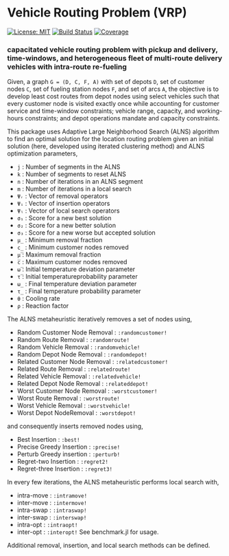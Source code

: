 # Vehicle Routing Problem (VRP)

[![License: MIT](https://img.shields.io/badge/License-MIT-yellow.svg)](https://opensource.org/licenses/MIT)
[![Build Status](https://github.com/anmol1104/VRP.jl/actions/workflows/CI.yml/badge.svg?branch=master)](https://github.com/anmol1104/VRP.jl/actions/workflows/CI.yml?query=branch%3Amaster)
[![Coverage](https://codecov.io/gh/anmol1104/VRP.jl/branch/master/graph/badge.svg)](https://codecov.io/gh/anmol1104/VRP.jl)

### capacitated vehicle routing problem with pickup and delivery, time-windows, and heterogeneous fleet of multi-route delivery vehicles with intra-route re-fueling

Given, a graph `G = (D, C, F, A)` with set of depots `D`, set of customer nodes `C`, set of fueling station nodes `F`, and set of arcs `A`, the objective is to develop least cost routes from depot nodes using select vehicles such that every customer node is visited exactly once while accounting for customer service and time-window constraints; vehicle range, capacity, and working-hours constraints; and depot operations mandate and capacity constraints.

This package uses Adaptive Large Neighborhood Search (ALNS) algorithm to find an optimal solution for the location routing problem given an initial solution (here, developed using iterated clustering method) and ALNS optimization parameters,
- `j`     :   Number of segments in the ALNS
- `k`     :   Number of segments to reset ALNS
- `n`     :   Number of iterations in an ALNS segment
- `m`     :   Number of iterations in a local search
- `Ψᵣ`    :   Vector of removal operators
- `Ψᵢ`    :   Vector of insertion operators
- `Ψₗ`    :   Vector of local search operators
- `σ₁`    :   Score for a new best solution
- `σ₂`    :   Score for a new better solution
- `σ₃`    :   Score for a new worse but accepted solution
- `μ̲`     :   Minimum removal fraction
- `c̲`     :   Minimum customer nodes removed
- `μ̅`     :   Maximum removal fraction
- `c̅`     :   Maximum customer nodes removed
- `ω̅`     :   Initial temperature deviation parameter
- `τ̅`     :   Initial temperatureprobability parameter
- `ω̲`     :   Final temperature deviation parameter
- `τ̲`     :   Final temperature probability parameter
- `θ`     :   Cooling rate
- `ρ`     :   Reaction factor

The ALNS metaheuristic iteratively removes a set of nodes using,
- Random Customer Node Removal  : `:randomcustomer!`
- Random Route Removal          : `:randomroute!`
- Random Vehicle Removal        : `:randomvehicle!`
- Random Depot Node Removal     : `:randomdepot!` 
- Related Customer Node Removal : `:relatedcustomer!`
- Related Route Removal         : `:relatedroute!`
- Related Vehicle Removal       : `:relatedvehicle!`
- Related Depot Node Removal    : `:relateddepot!`
- Worst Customer Node Removal   : `:worstcustomer!`
- Worst Route Removal           : `:worstroute!`
- Worst Vehicle Removal         : `:worstvehicle!`
- Worst Depot NodeRemoval       : `:worstdepot!`

and consequently inserts removed nodes using,
- Best Insertion           : `:best!`
- Precise Greedy Insertion : `:precise!`
- Perturb Greedy insertion : `:perturb!`
- Regret-two Insertion     : `:regret2!`
- Regret-three Insertion   : `:regret3!`

In every few iterations, the ALNS metaheuristic performs local search with,
- intra-move    : `:intramove!`
- inter-move    : `:intermove!`
- intra-swap    : `:intraswap!`
- inter-swap    : `:interswap!`
- intra-opt     : `:intraopt!`
- inter-opt     : `:interopt!`
See benchmark.jl for usage.

Additional removal, insertion, and local search methods can be defined.